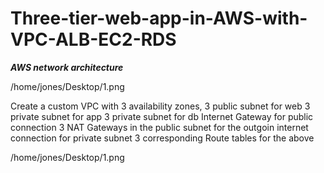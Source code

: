 # Three-tier-web-app-in-AWS-with-VPC-ALB-EC2-RDS

***AWS network architecture***

/home/jones/Desktop/1.png

Create a custom VPC with
3 availability zones, 
3 public subnet for web
3 private subnet for app
3 private subnet for db
Internet Gateway for public connection
3 NAT Gateways in the public subnet for the outgoin internet connection for private subnet
3 corresponding Route tables for the above

/home/jones/Desktop/1.png

